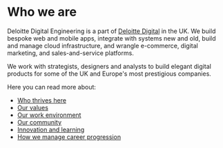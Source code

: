 # Who we are

Deloitte Digital Engineering is a part of [Deloitte Digital](https://deloittedigital.co.uk) in the UK. We build bespoke web and mobile apps, integrate with systems new and old, build and manage cloud infrastructure, and wrangle e-commerce, digital marketing, and sales-and-service platforms.

We work with strategists, designers and analysts to build elegant digital products for some of the UK and Europe's most prestigious companies.

Here you can read more about:

* [Who thrives here](./who.md)
* [Our values](./values.md)
* [Our work environment](./environment.md)
* [Our community](./community.md)
* [Innovation and learning](./innovation.md)
* [How we manage career progression](./career.md)

